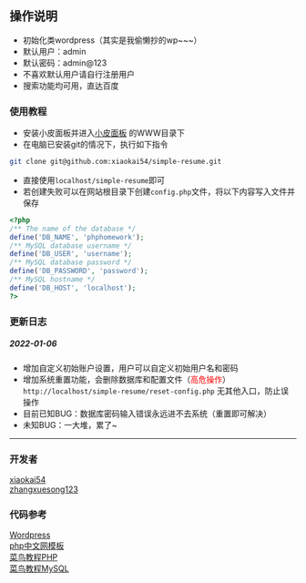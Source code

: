 ## 操作说明

- 初始化类wordpress（其实是我偷懒抄的wp~~~）
- 默认用户：admin
- 默认密码：admin@123
- 不喜欢默认用户请自行注册用户
- 搜索功能均可用，直达百度

### 使用教程

- 安装小皮面板并进入[小皮面板](https://www.xp.cn/) 的WWW目录下
- 在电脑已安装git的情况下，执行如下指令

```bash
git clone git@github.com:xiaokai54/simple-resume.git
```

- 直接使用`localhost/simple-resume`即可
- 若创建失败可以在网站根目录下创建`config.php`文件，将以下内容写入文件并保存
```php
<?php
/** The name of the database */
define('DB_NAME', 'phphomework');
/** MySQL database username */
define('DB_USER', 'username');
/** MySQL database password */
define('DB_PASSWORD', 'password');
/** MySQL hostname */
define('DB_HOST', 'localhost');
?>
```

### 更新日志
##### 2022-01-06
- 增加自定义初始账户设置，用户可以自定义初始用户名和密码 
- 增加系统重置功能，会删除数据库和配置文件（<font color=red>高危操作</font>）<br>
`http://localhost/simple-resume/reset-config.php` 无其他入口，防止误操作
- 目前已知BUG：数据库密码输入错误永远进不去系统（重置即可解决）
- 未知BUG：一大堆，累了~
---
### 开发者
[xiaokai54](https://github.com/xiaokai54) <br>
[zhangxuesong123](https://github.com/2639764982)

### 代码参考
[Wordpress](https://cn.wordpress.org) <br>
[php中文网模板](https://www.php.cn/xiazai/code/3021) <br>
[菜鸟教程PHP](https://www.runoob.com/php/php-tutorial.html) <br>
[菜鸟教程MySQL](https://www.runoob.com/mysql/mysql-tutorial.html)
